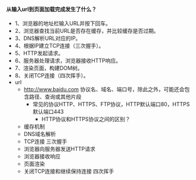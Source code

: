 #### 从输入url到页面加载完成发生了什么？
- 1、浏览器的地址栏输入URL并按下回车。
- 2、浏览器查找当前URL是否存在缓存，并比较缓存是否过期。
- 3、DNS解析URL对应的IP。
- 4、根据IP建立TCP连接（三次握手）。
- 5、HTTP发起请求。
- 6、服务器处理请求，浏览器接收HTTP响应。
- 7、渲染页面，构建DOM树。
- 8、关闭TCP连接（四次挥手）。
- url
  - http://www.baidu.com 协议名、域名、端口号，除此之外，可能还会包含路径、查询或其他片段
    - 常见的协议HTTP、HTTPS、FTP协议，HTTP默认端口80，HTTPS默认端口443
        - HTTP协议和HTTPS协议之间的区别？
  - 缓存机制
  - DNS域名解析
  - TCP连接  三次握手
  - 浏览器向服务器发送HTTP请求
  - 浏览器接收响应
  - 页面渲染
  - 关闭TCP连接和继续保持连接 四次挥手
